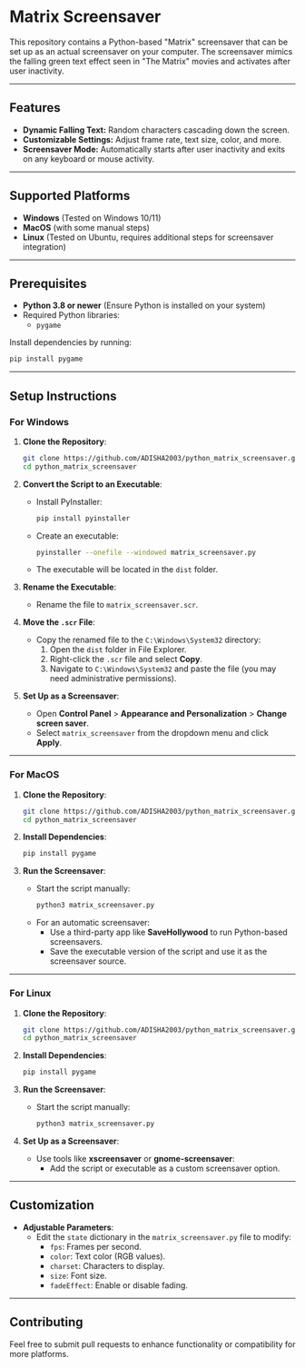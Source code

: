 # Matrix Screensaver

This repository contains a Python-based "Matrix" screensaver that can be set up as an actual screensaver on your computer. The screensaver mimics the falling green text effect seen in "The Matrix" movies and activates after user inactivity.

---

## Features
- **Dynamic Falling Text:** Random characters cascading down the screen.
- **Customizable Settings:** Adjust frame rate, text size, color, and more.
- **Screensaver Mode:** Automatically starts after user inactivity and exits on any keyboard or mouse activity.

---

## Supported Platforms
- **Windows** (Tested on Windows 10/11)
- **MacOS** (with some manual steps)
- **Linux** (Tested on Ubuntu, requires additional steps for screensaver integration)

---

## Prerequisites
- **Python 3.8 or newer** (Ensure Python is installed on your system)
- Required Python libraries:
  - `pygame`

Install dependencies by running:
```bash
pip install pygame
```

---

## Setup Instructions

### For Windows
1. **Clone the Repository**:
   ```bash
   git clone https://github.com/ADISHA2003/python_matrix_screensaver.git
   cd python_matrix_screensaver
   ```

2. **Convert the Script to an Executable**:
   - Install PyInstaller:
     ```bash
     pip install pyinstaller
     ```
   - Create an executable:
     ```bash
     pyinstaller --onefile --windowed matrix_screensaver.py
     ```
   - The executable will be located in the `dist` folder.

3. **Rename the Executable**:
   - Rename the file to `matrix_screensaver.scr`.

4. **Move the `.scr` File**:
   - Copy the renamed file to the `C:\Windows\System32` directory:
     1. Open the `dist` folder in File Explorer.
     2. Right-click the `.scr` file and select **Copy**.
     3. Navigate to `C:\Windows\System32` and paste the file (you may need administrative permissions).

5. **Set Up as a Screensaver**:
   - Open **Control Panel** > **Appearance and Personalization** > **Change screen saver**.
   - Select `matrix_screensaver` from the dropdown menu and click **Apply**.

---

### For MacOS
1. **Clone the Repository**:
   ```bash
   git clone https://github.com/ADISHA2003/python_matrix_screensaver.git
   cd python_matrix_screensaver
   ```

2. **Install Dependencies**:
   ```bash
   pip install pygame
   ```

3. **Run the Screensaver**:
   - Start the script manually:
     ```bash
     python3 matrix_screensaver.py
     ```
   - For an automatic screensaver:
     - Use a third-party app like **SaveHollywood** to run Python-based screensavers.
     - Save the executable version of the script and use it as the screensaver source.

---

### For Linux
1. **Clone the Repository**:
   ```bash
   git clone https://github.com/ADISHA2003/python_matrix_screensaver.git
   cd python_matrix_screensaver
   ```

2. **Install Dependencies**:
   ```bash
   pip install pygame
   ```

3. **Run the Screensaver**:
   - Start the script manually:
     ```bash
     python3 matrix_screensaver.py
     ```

4. **Set Up as a Screensaver**:
   - Use tools like **xscreensaver** or **gnome-screensaver**:
     - Add the script or executable as a custom screensaver option.

---

## Customization
- **Adjustable Parameters**:
  - Edit the `state` dictionary in the `matrix_screensaver.py` file to modify:
    - `fps`: Frames per second.
    - `color`: Text color (RGB values).
    - `charset`: Characters to display.
    - `size`: Font size.
    - `fadeEffect`: Enable or disable fading.

---

## Contributing
Feel free to submit pull requests to enhance functionality or compatibility for more platforms.
